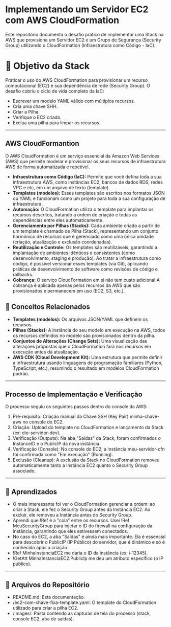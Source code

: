 # Implementando um Servidor EC2 com AWS CloudFormation
Este repositório documenta o desafio prático de implementar uma Stack na AWS que provisiona um Servidor EC2 e um Grupo de Segurança (Security Group) utilizando o CloudFormation (Infraestrutura como Código - IaC).

# 🚩 Objetivo da Stack

Praticar o uso do AWS CloudFormation para provisionar um recurso computacional (EC2) e sua dependência de rede (Security Group). O desafio cobriu o ciclo de vida completo da IaC:
* Escrever um modelo YAML válido com múltiplos recursos.
* Cria uma chave SHH.
* Criar a Pilha.
* Verifique o EC2 criado.
* Exclua uma pilha para limpar os recursos.

---

## AWS CloudFormantion
 O AWS CloudFormation é um serviço essencial da Amazon Web Services (AWS) que permite modelar e provisionar os seus recursos de infraestrutura AWS de forma automatizada e repetível.
 - **Infraestrutura como Código (IaC):** Permite que você defina toda a sua infraestrutura AWS, como instâncias EC2, bancos de dados RDS, redes VPC e etc, em um arquivo de texto (template).
 - **Templates (modelos):** Esses templates são escritos nos formatos JSON ou YAML e funcionam como um projeto para toda a sua configuração de infraestrutura.
 - **Automação:** O CloudFormation utiliza o template para implantar os recursos descritos, tratando a ordem de criação e todas as dependências entre eles automaticamente.
 - **Gerenciamento por Pilhas (Stacks):** Cada ambiente criado a partir de um template é chamado de Pilha (Stack), representando um conjunto harmônico de recursos que é gerenciado como uma única unidade (criação, atualização e exclusão coordenadas).
 - **Reutilização e Controle:** Os templates são reutilizáveis, garantindo a implantação de ambientes idênticos e consistentes (como desenvolvimento, staging e produção). Ao tratar a infraestrutura como código, é possível versionar esses templates (via Git), aplicando práticas de desenvolvimento de software como revisões de código e rollbacks.
 - **Cobrança:** O serviço CloudFormation em si não tem custo adicional.A cobrança é aplicada apenas pelos recursos da AWS que são provisionados e permanecem em uso (EC2, S3, etc.).

## 📒 Conceitos Relacionados
- **Templates (modelos):** Os arquivos JSON/YAML que definem os recursos.
- **Pilhas (Stacks):** A instância do seu modelo em execução na AWS, todos os recursos definidos no modelo são provisionados dentro da pilha.
- **Conjuntos de Alterações (Change Sets):** Uma visualização das alterações propostas que o CloudFormation fará nos recursos em execução antes da atualização.
- **AWS CDK (Cloud Development Kit):** Uma estrutura que permite definir a infraestrutura usando linguagens de programação familiares (Python, TypeScript, etc.), resumindo o resultado em modelos CloudFormation padrão.

---

## Processo de Implementação e Verificação
O processo seguiu os seguintes passos dentro do console da AWS:
1. Pré-requisito: Criação manual da Chave SSH (Key Pair) minha-chave-aws no console do EC2.
2. Criação: Upload do template no CloudFormation e lançamento da Stack (ex: dio-servidor-dev).
3. Verificação (Outputs): Na aba "Saídas" da Stack, foram confirmados o InstanceID e o PublicIP da nova instância.
4. Verificação (Console): No console do EC2, a instância meu-servidor-cfn foi confirmada como "Em execução" (Running).
5. Exclusão (Cleanup): A exclusão da Stack no CloudFormation removeu automaticamente tanto a Instância EC2 quanto o Security Group associado.

---
## 📌 Aprendizados
- O mais interessante foi ver o CloudFormation gerenciar a ordem: ao criar a Stack, ele fez o Security Group antes da Instância EC2. Ao excluir, ele removeu a Instância antes do Security Group.
- Aprendi que !Ref é a "cola" entre os recursos. Usei !Ref MeuSecurityGroup para injetar o ID do firewall na configuração da instância, garantindo que eles estivessem conectados.
- No caso do EC2, a aba "Saídas" é ainda mais importante. Ela é essencial para descobrir o PublicIP (IP Público) do servidor, que é dinâmico e só é conhecido após a criação.
- !Ref MinhaInstanciaEC2 me daria o ID da instância (ex: i-12345).
- !GetAtt MinhaInstanciaEC2.PublicIp me deu um atributo específico (o IP público).

---
## 📂 Arquivos do Repositório
* README.md: Esta documentação.
* /ec2-com-chave-fixa-template.yaml: O template do CloudFormation utilizado para criar a pilha EC2.
* /images/: Pasta contendo as capturas de tela do processo (stack, console EC2, aba de saídas).

